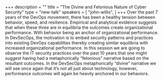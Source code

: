 +++
description = ""
title = "The Divine and Felonious Nature of Cyber Security"
type = "new-talk"
speakers = [
        "john-willis",
]
+++
Over the past 7 years of the DevOps movement, there has been a healthy tension between behavior, speed, and resilience. Empirical and analytical evidence suggests that when these three are in equilibria the outcomes create organizational performance. With behavior being an anchor of organizational performance. In DevSecOps, the motivation is to embed security patterns and practices into existing DevOps capabilities thereby creating similar equilibria with increased organizational performance. In this session we are going to observe the IT security practices over the past 10 years that one might suggest having had a metaphorically “felonious” narrative based on the resultant outcomes. In the DevSecOps metaphorically “divine” narrative we will see once again that it’s not all just about technology, however, performance outcomes will again be heavily anchored in our behaviors.